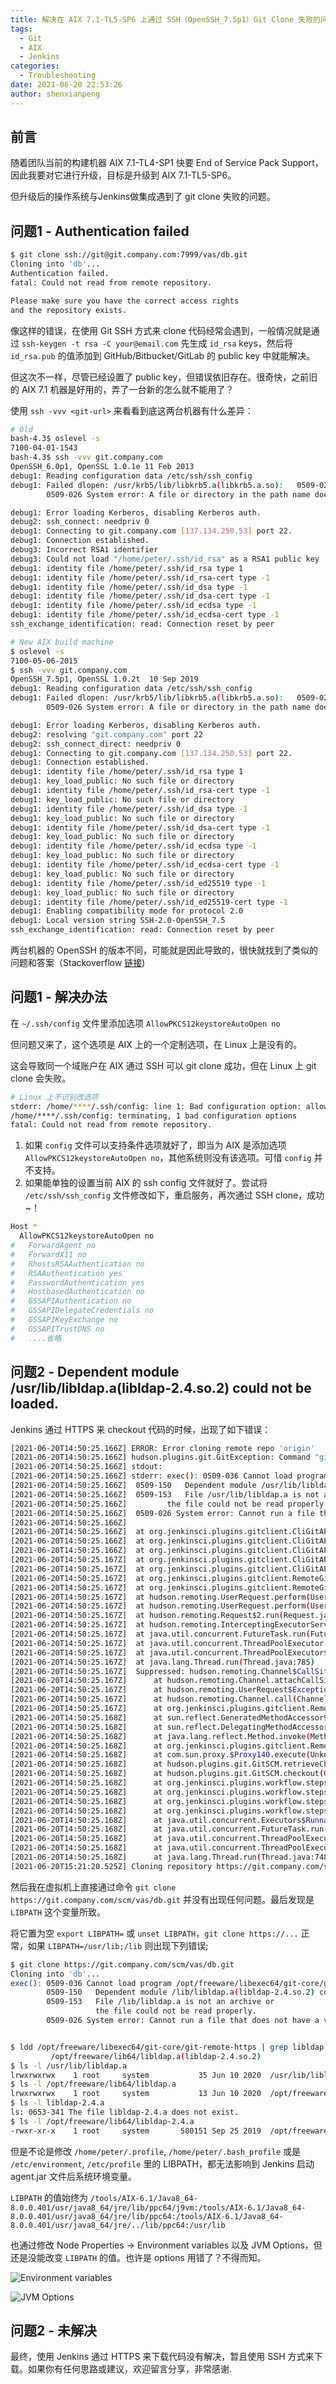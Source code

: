 ```yaml
---
title: 解决在 AIX 7.1-TL5-SP6 上通过 SSH（OpenSSH_7.5p1）Git Clone 失败的问题
tags:
  - Git
  - AIX
  - Jenkins
categories:
  - Troubleshooting
date: 2021-06-20 22:53:26
author: shenxianpeng
---
```


## 前言

随着团队当前的构建机器 AIX 7.1-TL4-SP1 快要 End of Service Pack Support，因此我要对它进行升级，目标是升级到 AIX 7.1-TL5-SP6。

但升级后的操作系统与Jenkins做集成遇到了 git clone 失败的问题。

## 问题1 - Authentication failed

```bash
$ git clone ssh://git@git.company.com:7999/vas/db.git
Cloning into 'db'...
Authentication failed.
fatal: Could not read from remote repository.

Please make sure you have the correct access rights
and the repository exists.
```

像这样的错误，在使用 Git SSH 方式来 clone 代码经常会遇到，一般情况就是通过 `ssh-keygen -t rsa -C your@email.com` 先生成 `id_rsa` keys，然后将 `id_rsa.pub` 的值添加到 GitHub/Bitbucket/GitLab 的 public key 中就能解决。

但这次不一样，尽管已经设置了 public key，但错误依旧存在。很奇快，之前旧的 AIX 7.1 机器是好用的，弄了一台新的怎么就不能用了？

使用 `ssh -vvv <git-url>` 来看看到底这两台机器有什么差异：

```bash
# Old
bash-4.3$ oslevel -s
7100-04-01-1543
bash-4.3$ ssh -vvv git.company.com
OpenSSH_6.0p1, OpenSSL 1.0.1e 11 Feb 2013
debug1: Reading configuration data /etc/ssh/ssh_config
debug1: Failed dlopen: /usr/krb5/lib/libkrb5.a(libkrb5.a.so):   0509-022 Cannot load module /usr/krb5/lib/libkrb5.a(libkrb5.a.so).
        0509-026 System error: A file or directory in the path name does not exist.

debug1: Error loading Kerberos, disabling Kerberos auth.
debug2: ssh_connect: needpriv 0
debug1: Connecting to git.company.com [137.134.250.53] port 22.
debug1: Connection established.
debug3: Incorrect RSA1 identifier
debug3: Could not load "/home/peter/.ssh/id_rsa" as a RSA1 public key
debug1: identity file /home/peter/.ssh/id_rsa type 1
debug1: identity file /home/peter/.ssh/id_rsa-cert type -1
debug1: identity file /home/peter/.ssh/id_dsa type -1
debug1: identity file /home/peter/.ssh/id_dsa-cert type -1
debug1: identity file /home/peter/.ssh/id_ecdsa type -1
debug1: identity file /home/peter/.ssh/id_ecdsa-cert type -1
ssh_exchange_identification: read: Connection reset by peer
```

```bash
# New AIX build machine
$ oslevel -s
7100-05-06-2015
$ ssh -vvv git.company.com
OpenSSH_7.5p1, OpenSSL 1.0.2t  10 Sep 2019
debug1: Reading configuration data /etc/ssh/ssh_config
debug1: Failed dlopen: /usr/krb5/lib/libkrb5.a(libkrb5.a.so):   0509-022 Cannot load module /usr/krb5/lib/libkrb5.a(libkrb5.a.so).
        0509-026 System error: A file or directory in the path name does not exist.

debug1: Error loading Kerberos, disabling Kerberos auth.
debug2: resolving "git.company.com" port 22
debug2: ssh_connect_direct: needpriv 0
debug1: Connecting to git.company.com [137.134.250.53] port 22.
debug1: Connection established.
debug1: identity file /home/peter/.ssh/id_rsa type 1
debug1: key_load_public: No such file or directory
debug1: identity file /home/peter/.ssh/id_rsa-cert type -1
debug1: key_load_public: No such file or directory
debug1: identity file /home/peter/.ssh/id_dsa type -1
debug1: key_load_public: No such file or directory
debug1: identity file /home/peter/.ssh/id_dsa-cert type -1
debug1: key_load_public: No such file or directory
debug1: identity file /home/peter/.ssh/id_ecdsa type -1
debug1: key_load_public: No such file or directory
debug1: identity file /home/peter/.ssh/id_ecdsa-cert type -1
debug1: key_load_public: No such file or directory
debug1: identity file /home/peter/.ssh/id_ed25519 type -1
debug1: key_load_public: No such file or directory
debug1: identity file /home/peter/.ssh/id_ed25519-cert type -1
debug1: Enabling compatibility mode for protocol 2.0
debug1: Local version string SSH-2.0-OpenSSH_7.5
ssh_exchange_identification: read: Connection reset by peer
```

两台机器的 OpenSSH 的版本不同，可能就是因此导致的，很快就找到了类似的问题和答案（Stackoverflow [链接](https://stackoverflow.com/questions/54191112/bitbucket-ssh-clone-on-aix-7-1-fails))

## 问题1 - 解决办法

在 `~/.ssh/config` 文件里添加选项 `AllowPKCS12keystoreAutoOpen no`

但问题又来了，这个选项是 AIX 上的一个定制选项，在 Linux 上是没有的。

这会导致同一个域账户在 AIX 通过 SSH 可以 git clone 成功，但在 Linux 上 git clone 会失败。

```bash
# Linux 上不识别改选项
stderr: /home/****/.ssh/config: line 1: Bad configuration option: allowpkcs12keystoreautoopen
/home/****/.ssh/config: terminating, 1 bad configuration options
fatal: Could not read from remote repository.
```

1. 如果 `config` 文件可以支持条件选项就好了，即当为 AIX 是添加选项 `AllowPKCS12keystoreAutoOpen no`，其他系统则没有该选项。可惜 `config` 并不支持。
2. 如果能单独的设置当前 AIX 的 ssh config 文件就好了。尝试将 `/etc/ssh/ssh_config` 文件修改如下，重启服务，再次通过 SSH clone，成功~！

```bash
Host *
  AllowPKCS12keystoreAutoOpen no
#   ForwardAgent no
#   ForwardX11 no
#   RhostsRSAAuthentication no
#   RSAAuthentication yes
#   PasswordAuthentication yes
#   HostbasedAuthentication no
#   GSSAPIAuthentication no
#   GSSAPIDelegateCredentials no
#   GSSAPIKeyExchange no
#   GSSAPITrustDNS no
#   ....省略
```

## 问题2 - Dependent module /usr/lib/libldap.a(libldap-2.4.so.2) could not be loaded.

Jenkins 通过 HTTPS 来 checkout 代码的时候，出现了如下错误：

```bash
[2021-06-20T14:50:25.166Z] ERROR: Error cloning remote repo 'origin'
[2021-06-20T14:50:25.166Z] hudson.plugins.git.GitException: Command "git fetch --tags --force --progress --depth=1 -- https://git.company.com/scm/vas/db.git +refs/heads/*:refs/remotes/origin/*" returned status code 128:
[2021-06-20T14:50:25.166Z] stdout: 
[2021-06-20T14:50:25.166Z] stderr: exec(): 0509-036 Cannot load program /opt/freeware/libexec64/git-core/git-remote-https because of the following errors:
[2021-06-20T14:50:25.166Z] 	0509-150   Dependent module /usr/lib/libldap.a(libldap-2.4.so.2) could not be loaded.
[2021-06-20T14:50:25.166Z] 	0509-153   File /usr/lib/libldap.a is not an archive or
[2021-06-20T14:50:25.166Z] 		   the file could not be read properly.
[2021-06-20T14:50:25.166Z] 	0509-026 System error: Cannot run a file that does not have a valid format.
[2021-06-20T14:50:25.166Z] 
[2021-06-20T14:50:25.166Z] 	at org.jenkinsci.plugins.gitclient.CliGitAPIImpl.launchCommandIn(CliGitAPIImpl.java:2450)
[2021-06-20T14:50:25.166Z] 	at org.jenkinsci.plugins.gitclient.CliGitAPIImpl.launchCommandWithCredentials(CliGitAPIImpl.java:2051)
[2021-06-20T14:50:25.166Z] 	at org.jenkinsci.plugins.gitclient.CliGitAPIImpl.access$500(CliGitAPIImpl.java:84)
[2021-06-20T14:50:25.167Z] 	at org.jenkinsci.plugins.gitclient.CliGitAPIImpl$1.execute(CliGitAPIImpl.java:573)
[2021-06-20T14:50:25.167Z] 	at org.jenkinsci.plugins.gitclient.CliGitAPIImpl$2.execute(CliGitAPIImpl.java:802)
[2021-06-20T14:50:25.167Z] 	at org.jenkinsci.plugins.gitclient.RemoteGitImpl$CommandInvocationHandler$GitCommandMasterToSlaveCallable.call(RemoteGitImpl.java:161)
[2021-06-20T14:50:25.167Z] 	at org.jenkinsci.plugins.gitclient.RemoteGitImpl$CommandInvocationHandler$GitCommandMasterToSlaveCallable.call(RemoteGitImpl.java:154)
[2021-06-20T14:50:25.167Z] 	at hudson.remoting.UserRequest.perform(UserRequest.java:211)
[2021-06-20T14:50:25.167Z] 	at hudson.remoting.UserRequest.perform(UserRequest.java:54)
[2021-06-20T14:50:25.167Z] 	at hudson.remoting.Request$2.run(Request.java:375)
[2021-06-20T14:50:25.167Z] 	at hudson.remoting.InterceptingExecutorService$1.call(InterceptingExecutorService.java:73)
[2021-06-20T14:50:25.167Z] 	at java.util.concurrent.FutureTask.run(FutureTask.java:277)
[2021-06-20T14:50:25.167Z] 	at java.util.concurrent.ThreadPoolExecutor.runWorker(ThreadPoolExecutor.java:1153)
[2021-06-20T14:50:25.167Z] 	at java.util.concurrent.ThreadPoolExecutor$Worker.run(ThreadPoolExecutor.java:628)
[2021-06-20T14:50:25.167Z] 	at java.lang.Thread.run(Thread.java:785)
[2021-06-20T14:50:25.167Z] 	Suppressed: hudson.remoting.Channel$CallSiteStackTrace: Remote call to uv12-aix-dendevmvasbld30
[2021-06-20T14:50:25.167Z] 		at hudson.remoting.Channel.attachCallSiteStackTrace(Channel.java:1800)
[2021-06-20T14:50:25.167Z] 		at hudson.remoting.UserRequest$ExceptionResponse.retrieve(UserRequest.java:357)
[2021-06-20T14:50:25.167Z] 		at hudson.remoting.Channel.call(Channel.java:1001)
[2021-06-20T14:50:25.167Z] 		at org.jenkinsci.plugins.gitclient.RemoteGitImpl$CommandInvocationHandler.execute(RemoteGitImpl.java:146)
[2021-06-20T14:50:25.168Z] 		at sun.reflect.GeneratedMethodAccessor904.invoke(Unknown Source)
[2021-06-20T14:50:25.168Z] 		at sun.reflect.DelegatingMethodAccessorImpl.invoke(DelegatingMethodAccessorImpl.java:43)
[2021-06-20T14:50:25.168Z] 		at java.lang.reflect.Method.invoke(Method.java:498)
[2021-06-20T14:50:25.168Z] 		at org.jenkinsci.plugins.gitclient.RemoteGitImpl$CommandInvocationHandler.invoke(RemoteGitImpl.java:132)
[2021-06-20T14:50:25.168Z] 		at com.sun.proxy.$Proxy140.execute(Unknown Source)
[2021-06-20T14:50:25.168Z] 		at hudson.plugins.git.GitSCM.retrieveChanges(GitSCM.java:1221)
[2021-06-20T14:50:25.168Z] 		at hudson.plugins.git.GitSCM.checkout(GitSCM.java:1299)
[2021-06-20T14:50:25.168Z] 		at org.jenkinsci.plugins.workflow.steps.scm.SCMStep.checkout(SCMStep.java:125)
[2021-06-20T14:50:25.168Z] 		at org.jenkinsci.plugins.workflow.steps.scm.SCMStep$StepExecutionImpl.run(SCMStep.java:93)
[2021-06-20T14:50:25.168Z] 		at org.jenkinsci.plugins.workflow.steps.scm.SCMStep$StepExecutionImpl.run(SCMStep.java:80)
[2021-06-20T14:50:25.168Z] 		at org.jenkinsci.plugins.workflow.steps.SynchronousNonBlockingStepExecution.lambda$start$0(SynchronousNonBlockingStepExecution.java:47)
[2021-06-20T14:50:25.168Z] 		at java.util.concurrent.Executors$RunnableAdapter.call(Executors.java:511)
[2021-06-20T14:50:25.168Z] 		at java.util.concurrent.FutureTask.run(FutureTask.java:266)
[2021-06-20T14:50:25.168Z] 		at java.util.concurrent.ThreadPoolExecutor.runWorker(ThreadPoolExecutor.java:1149)
[2021-06-20T14:50:25.168Z] 		at java.util.concurrent.ThreadPoolExecutor$Worker.run(ThreadPoolExecutor.java:624)
[2021-06-20T14:50:25.168Z] 		at java.lang.Thread.run(Thread.java:748)
[2021-06-20T15:21:20.525Z] Cloning repository https://git.company.com/scm/vas/db.git
```

然后我在虚拟机上直接通过命令 `git clone https://git.company.com/scm/vas/db.git` 并没有出现任何问题。最后发现是 `LIBPATH` 这个变量所致。

将它置为空 `export LIBPATH=` 或 `unset LIBPATH`，`git clone https://...` 正常，如果 `LIBPATH=/usr/lib;/lib` 则出现下列错误;

```bash
$ git clone https://git.company.com/scm/vas/db.git
Cloning into 'db'...
exec(): 0509-036 Cannot load program /opt/freeware/libexec64/git-core/git-remote-https because of the following errors:
        0509-150   Dependent module /lib/libldap.a(libldap-2.4.so.2) could not be loaded.
        0509-153   File /lib/libldap.a is not an archive or
                   the file could not be read properly.
        0509-026 System error: Cannot run a file that does not have a valid format.


$ ldd /opt/freeware/libexec64/git-core/git-remote-https | grep libldap.a
         /opt/freeware/lib64/libldap.a(libldap-2.4.so.2)
$ ls -l /usr/lib/libldap.a
lrwxrwxrwx    1 root     system           35 Jun 10 2020  /usr/lib/libldap.a -> /opt/IBM/ldap/V6.4/lib/libidsldap.a
$ ls -l /opt/freeware/lib64/libldap.a
lrwxrwxrwx    1 root     system           13 Jun 10 2020  /opt/freeware/lib64/libldap.a -> libldap-2.4.a
$ ls -l libldap-2.4.a
ls: 0653-341 The file libldap-2.4.a does not exist.
$ ls -l /opt/freeware/lib64/libldap-2.4.a
-rwxr-xr-x    1 root     system       580151 Sep 25 2019  /opt/freeware/lib64/libldap-2.4.a
```

但是不论是修改 `/home/peter/.profile`, `/home/peter/.bash_profile` 或是 `/etc/environment`, `/etc/profile` 里的 LIBPATH，都无法影响到 Jenkins 启动 agent.jar 文件后系统环境变量。

`LIBPATH` 的值始终为 `/tools/AIX-6.1/Java8_64-8.0.0.401/usr/java8_64/jre/lib/ppc64/j9vm:/tools/AIX-6.1/Java8_64-8.0.0.401/usr/java8_64/jre/lib/ppc64:/tools/AIX-6.1/Java8_64-8.0.0.401/usr/java8_64/jre/../lib/ppc64:/usr/lib`

也通过修改 Node Properties -> Environment variables 以及 JVM Options，但还是没能改变 `LIBPATH` 的值。也许是 options 用错了？不得而知。

![Environment variables](git-clone-failed-on-aix/environment-variables.png)

![JVM Options](git-clone-failed-on-aix/jvm-options.png)

## 问题2 - 未解决

最终，使用 Jenkins 通过 HTTPS 来下载代码没有解决，暂且使用 SSH 方式来下载。如果你有任何思路或建议，欢迎留言分享，非常感谢.